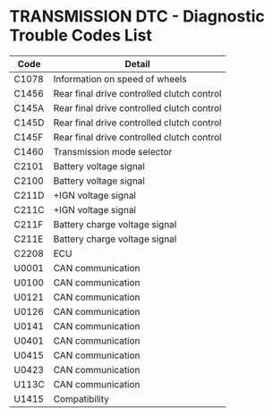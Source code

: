 # TRANSMISSION DTC - Diagnostic Trouble Codes List

| Code | Detail |
| - | - |
| C1078 | Information on speed of wheels |
| C1456 | Rear final drive controlled clutch control |
| C145A | Rear final drive controlled clutch control |
| C145D | Rear final drive controlled clutch control |
| C145F | Rear final drive controlled clutch control |
| C1460 | Transmission mode selector |
| C2101 | Battery voltage signal |
| C2100 | Battery voltage signal |
| C211D | +IGN voltage signal |
| C211C | +IGN voltage signal |
| C211F | Battery charge voltage signal |
| C211E | Battery charge voltage signal |
| C2208 | ECU |
| U0001 | CAN communication |
| U0100 | CAN communication |
| U0121 | CAN communication |
| U0126 | CAN communication |
| U0141 | CAN communication |
| U0401 | CAN communication |
| U0415 | CAN communication |
| U0423 | CAN communication |
| U113C | CAN communication |
| U1415 | Compatibility |
